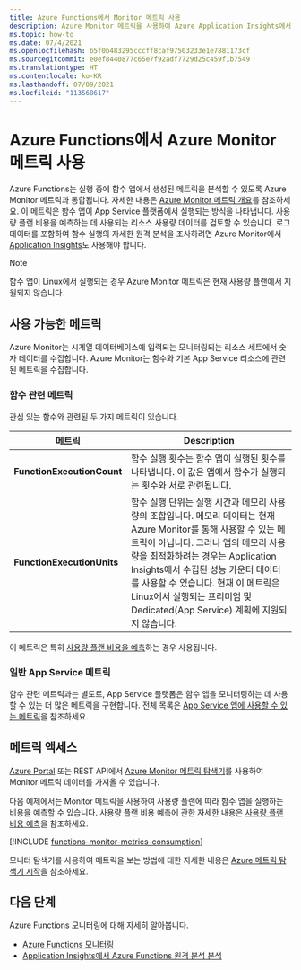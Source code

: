 ```yaml
---
title: Azure Functions에서 Monitor 메트릭 사용
description: Azure Monitor 메트릭을 사용하여 Azure Application Insights에서 수집하고 여기에 저장된 Azure Functions 원격 분석 데이터를 보고 쿼리하는 방법을 알아봅니다.
ms.topic: how-to
ms.date: 07/4/2021
ms.openlocfilehash: b5f0b483295cccff8caf97503233e1e7881173cf
ms.sourcegitcommit: e0ef8440877c65e7f92adf7729d25c459f1b7549
ms.translationtype: HT
ms.contentlocale: ko-KR
ms.lasthandoff: 07/09/2021
ms.locfileid: "113568617"
---
```

# <a name="using-azure-monitor-metric-with-azure-functions"></a>Azure Functions에서 Azure Monitor 메트릭 사용

Azure Functions는 실행 중에 함수 앱에서 생성된 메트릭을 분석할 수 있도록 Azure Monitor 메트릭과 통합됩니다. 자세한 내용은 [Azure Monitor 메트릭 개요](../azure-monitor/essentials/data-platform-metrics.md)를 참조하세요. 이 메트릭은 함수 앱이 App Service 플랫폼에서 실행되는 방식을 나타냅니다. 사용량 플랜 비용을 예측하는 데 사용되는 리소스 사용량 데이터를 검토할 수 있습니다. 로그 데이터를 포함하여 함수 실행의 자세한 원격 분석을 조사하려면 Azure Monitor에서 [Application Insights](functions-monitoring.md)도 사용해야 합니다. 

> [!NOTE]
> 함수 앱이 Linux에서 실행되는 경우 Azure Monitor 메트릭은 현재 사용량 플랜에서 지원되지 않습니다.

## <a name="available-metrics"></a>사용 가능한 메트릭

Azure Monitor는 시계열 데이터베이스에 입력되는 모니터링되는 리소스 세트에서 숫자 데이터를 수집합니다. Azure Monitor는 함수와 기본 App Service 리소스에 관련된 메트릭을 수집합니다.   

### <a name="functions-specific-metrics"></a>함수 관련 메트릭

관심 있는 함수와 관련된 두 가지 메트릭이 있습니다.

| 메트릭 | Description |
| ---- | ---- |
| **FunctionExecutionCount** | 함수 실행 횟수는 함수 앱이 실행된 횟수를 나타냅니다. 이 값은 앱에서 함수가 실행되는 횟수와 서로 관련됩니다. |
| **FunctionExecutionUnits** | 함수 실행 단위는 실행 시간과 메모리 사용량의 조합입니다.  메모리 데이터는 현재 Azure Monitor를 통해 사용할 수 있는 메트릭이 아닙니다. 그러나 앱의 메모리 사용량을 최적화하려는 경우는 Application Insights에서 수집된 성능 카운터 데이터를 사용할 수 있습니다. 현재 이 메트릭은 Linux에서 실행되는 프리미엄 및 Dedicated(App Service) 계획에 지원되지 않습니다.|

이 메트릭은 특히 [사용량 플랜 비용을 예측](functions-consumption-costs.md)하는 경우 사용됩니다. 

### <a name="general-app-service-metrics"></a>일반 App Service 메트릭

함수 관련 메트릭과는 별도로, App Service 플랫폼은 함수 앱을 모니터링하는 데 사용할 수 있는 더 많은 메트릭을 구현합니다. 전체 목록은 [App Service 앱에 사용할 수 있는 메트릭](../app-service/web-sites-monitor.md#understand-metrics)을 참조하세요.

## <a name="accessing-metrics"></a>메트릭 액세스

[Azure Portal](https://portal.azure.com) 또는 REST API에서 [Azure Monitor 메트릭 탐색기](../azure-monitor/essentials/metrics-getting-started.md)를 사용하여 Monitor 메트릭 데이터를 가져올 수 있습니다. 

다음 예제에서는 Monitor 메트릭을 사용하여 사용량 플랜에 따라 함수 앱을 실행하는 비용을 예측할 수 있습니다. 사용량 플랜 비용 예측에 관한 자세한 내용은 [사용량 플랜 비용 예측](functions-consumption-costs.md)을 참조하세요.

[!INCLUDE [functions-monitor-metrics-consumption](../../includes/functions-monitor-metrics-consumption.md)]  

모니터 탐색기를 사용하여 메트릭을 보는 방법에 대한 자세한 내용은 [Azure 메트릭 탐색기 시작](../azure-monitor/essentials/metrics-getting-started.md)을 참조하세요.

## <a name="next-steps"></a>다음 단계

Azure Functions 모니터링에 대해 자세히 알아봅니다.

+ [Azure Functions 모니터링](functions-monitoring.md)
+ [Application Insights에서 Azure Functions 원격 분석 분석](analyze-telemetry-data.md)
